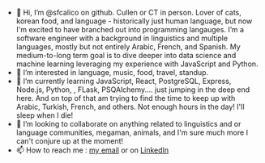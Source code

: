 - 👋 Hi, I’m @sfcalico on github. Cullen or CT in person. Lover of cats, korean food, and language - historically just human language,
but now I'm excited to have branched out into programming langauges. I’m a software engineer with a background in linguistics and multiple languages, mostly but not entirely Arabic, French, and Spanish. My medium-to-long term goal is to dive deeper into data science and machine learning leveraging my experience with JavaScript and Python. 
- 👀 I’m interested in language, music, food, travel, standup.
- 🌱 I’m currently learning JavaScript, React, PostgreSQL, Express, Node.js, Python, , FLask, PSQAlchemy.... just jumping in the deep end here. And on top of that am trying to find the time to keep up with Arabic, Turkish, French, and others. Not enough hours in the day! I'll sleep when I die!
- 💞️ I’m looking to collaborate on anything related to linguistics and or language communities, megaman, animals, and I'm sure much more I can't conjure up at the moment!
- 📫 How to reach me : <a href="mailto:cull.redd@gmail.com">my email</a> or on <a href="https://www.linkedin.com/in/cullen-reddy/">LinkedIn</a>


<!---
sfcalico/sfcalico is a ✨ special ✨ repository because its `README.md` (this file) appears on your GitHub profile.
You can click the Preview link to take a look at your changes.
--->
